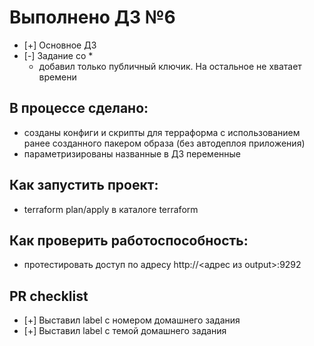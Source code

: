 # Выполнено ДЗ №6

 - [+] Основное ДЗ
 - [-] Задание со *
    - добавил только публичный ключик. На остальное не хватает времени

## В процессе сделано:
 - созданы конфиги и скрипты для терраформа с использованием ранее созданного пакером образа (без автодеплоя приложения)
 - параметризированы названные в ДЗ переменные

## Как запустить проект:
 - terraform plan/apply в каталоге terraform

## Как проверить работоспособность:
 - протестировать доступ по адресу http://<адрес из output>:9292

## PR checklist
 - [+] Выставил label с номером домашнего задания
 - [+] Выставил label с темой домашнего задания
